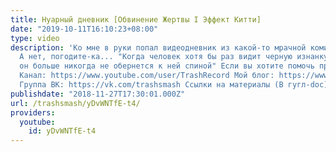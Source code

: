 ```yaml
---
title: Нуарный дневник [Обвинение Жертвы I Эффект Китти]
date: "2019-10-11T16:10:23+08:00"
type: video
description: 'Ко мне в руки попал видеодневник из какой-то мрачной комикс-вселенной.
  А нет, погодите-ка... "Когда человек хотя бы раз видит черную изнанку общества,
  он больше никогда не обернется к ней спиной" Если вы хотите помочь проекту: https://goo.gl/pdNC3E
  Канал: https://www.youtube.com/user/TrashRecord Мой блог: https://www.youtube.com/c/SmashJournal
  Группа ВК: https://vk.com/trashsmash Ссылки на материалы (В гугл-doc): https://goo.gl/97zXog'
publishdate: "2018-11-27T17:30:01.000Z"
url: /trashsmash/yDvWNTfE-t4/
providers:
  youtube:
    id: yDvWNTfE-t4
---
```

